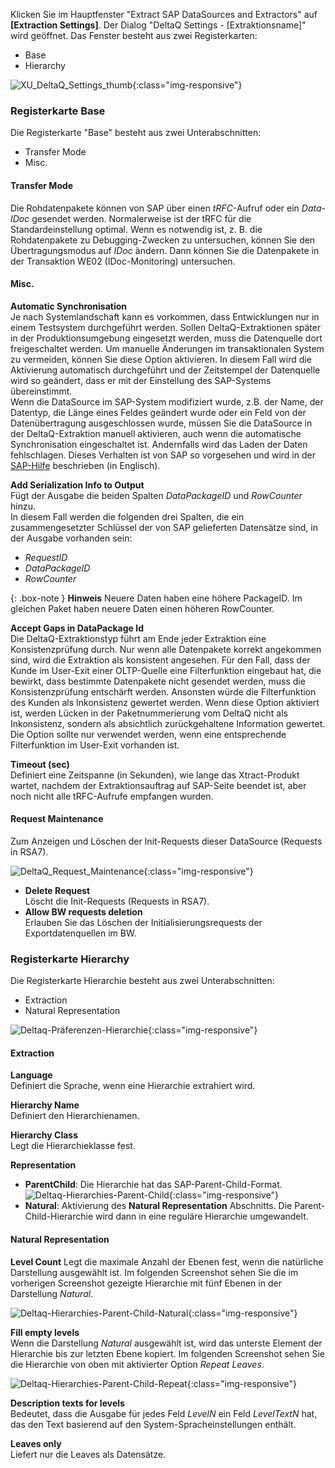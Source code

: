 Klicken Sie im Hauptfenster "Extract SAP DataSources and Extractors" auf **[Extraction Settings]**. Der Dialog "DeltaQ Settings - [Extraktionsname]" wird geöffnet.
Das Fenster besteht aus zwei Registerkarten:
* Base
* Hierarchy

![XU_DeltaQ_Settings_thumb](/img/content/XU_DeltaQ_Settings_thumb.png){:class="img-responsive"}

### Registerkarte Base

Die Registerkarte "Base" besteht aus zwei Unterabschnitten:
- Transfer Mode
- Misc.

#### Transfer Mode

Die Rohdatenpakete können von SAP über einen *tRFC*-Aufruf oder ein *Data-IDoc* gesendet werden. Normalerweise ist der tRFC für die Standardeinstellung optimal. Wenn es notwendig ist, z. B. die Rohdatenpakete zu Debugging-Zwecken zu untersuchen, können Sie den Übertragungsmodus auf *IDoc* ändern. Dann können Sie die Datenpakete in der Transaktion WE02 (IDoc-Monitoring) untersuchen.

#### Misc.

**Automatic Synchronisation**<br>
Je nach Systemlandschaft kann es vorkommen, dass Entwicklungen nur in einem Testsystem durchgeführt werden. Sollen DeltaQ-Extraktionen später in der Produktionsumgebung eingesetzt werden, muss die Datenquelle dort freigeschaltet werden. Um manuelle Änderungen im transaktionalen System zu vermeiden, können Sie diese Option aktivieren. In diesem Fall wird die Aktivierung automatisch durchgeführt und der Zeitstempel der Datenquelle wird so geändert, dass er mit der Einstellung des SAP-Systems übereinstimmt. <br>
Wenn die DataSource im SAP-System modifiziert wurde, z.B. der Name, der Datentyp, die Länge eines Feldes geändert wurde oder ein Feld von der Datenübertragung ausgeschlossen wurde, müssen Sie die DataSource in der DeltaQ-Extraktion manuell aktivieren, auch wenn die automatische Synchronisation eingeschaltet ist. Andernfalls wird das Laden der Daten fehlschlagen. Dieses Verhalten ist von SAP so vorgesehen und wird in der [SAP-Hilfe](https://help.sap.com/viewer/ccc9cdbdc6cd4eceaf1e5485b1bf8f4b/7.4.19/en-US/4a12eaff76df1b42e10000000a42189c.html) beschrieben (in Englisch).

**Add Serialization Info to Output**<br>
Fügt der Ausgabe die beiden Spalten *DataPackageID* und *RowCounter* hinzu.<br>
In diesem Fall werden die folgenden drei Spalten, die ein zusammengesetzter Schlüssel der von SAP gelieferten Datensätze sind, in der Ausgabe vorhanden sein:
- *RequestID*
- *DataPackageID* 
- *RowCounter*

{: .box-note }
**Hinweis** Neuere Daten haben eine höhere PackageID. Im gleichen Paket haben neuere Daten einen höheren RowCounter.

**Accept Gaps in DataPackage Id**<br>
Die DeltaQ-Extraktionstyp führt am Ende jeder Extraktion eine Konsistenzprüfung durch. Nur wenn alle Datenpakete korrekt angekommen sind, wird die Extraktion als konsistent angesehen. Für den Fall, dass der Kunde im User-Exit einer OLTP-Quelle eine Filterfunktion eingebaut hat, die bewirkt, dass bestimmte Datenpakete nicht gesendet werden, muss die Konsistenzprüfung entschärft werden. 
Ansonsten würde die Filterfunktion des Kunden als Inkonsistenz gewertet werden. Wenn diese Option aktiviert ist, werden Lücken in der Paketnummerierung vom DeltaQ nicht als Inkonsistenz, sondern als absichtlich zurückgehaltene Information gewertet. Die Option sollte nur verwendet werden, wenn eine entsprechende Filterfunktion im User-Exit vorhanden ist.

**Timeout (sec)**<br>
Definiert eine Zeitspanne (in Sekunden), wie lange das Xtract-Produkt wartet, nachdem der Extraktionsauftrag auf SAP-Seite beendet ist, aber noch nicht alle tRFC-Aufrufe empfangen wurden.

#### Request Maintenance

Zum Anzeigen und Löschen der Init-Requests dieser DataSource (Requests in RSA7).

![DeltaQ_Request_Maintenance](/img/content/DeltaQ_Request_Maintenance.png){:class="img-responsive"}

- **Delete Request**<br>
    Löscht die Init-Requests (Requests in RSA7).
- **Allow BW requests deletion**<br>
  	Erlauben Sie das Löschen der Initialisierungsrequests der Exportdatenquellen im BW. 

### Registerkarte Hierarchy

Die Registerkarte Hierarchie besteht aus zwei Unterabschnitten:
- Extraction
- Natural Representation

![Deltaq-Präferenzen-Hierarchie](/img/content/Deltaq-Preferences-Hierarchy.png){:class="img-responsive"}

#### Extraction

**Language**<br>
Definiert die Sprache, wenn eine Hierarchie extrahiert wird.

**Hierarchy Name**<br>
Definiert den Hierarchienamen.

**Hierarchy Class**<br>
Legt die Hierarchieklasse fest.

**Representation**<br>
- **ParentChild**: Die Hierarchie hat das SAP-Parent-Child-Format.
![Deltaq-Hierarchies-Parent-Child](/img/content/Deltaq-Hierarchies-Parent-Child.png){:class="img-responsive"}
- **Natural**: Aktivierung des **Natural Representation** Abschnitts. Die Parent-Child-Hierarchie wird dann in eine reguläre Hierarchie umgewandelt.

#### Natural Representation

**Level Count**
Legt die maximale Anzahl der Ebenen fest, wenn die natürliche Darstellung ausgewählt ist. Im folgenden Screenshot sehen Sie die im vorherigen Screenshot gezeigte Hierarchie mit fünf Ebenen in der Darstellung *Natural*.

![Deltaq-Hierarchies-Parent-Child-Natural](/img/content/Deltaq-Hierarchies-Parent-Child-Natural.png){:class="img-responsive"}

**Fill empty levels** <br>
Wenn die Darstellung *Natural* ausgewählt ist, wird das unterste Element der Hierarchie bis zur letzten Ebene kopiert. Im folgenden Screenshot sehen Sie die Hierarchie von oben mit aktivierter Option *Repeat Leaves*.

![Deltaq-Hierarchies-Parent-Child-Repeat](/img/content/Deltaq-Hierarchies-Parent-Child-Repeat.png){:class="img-responsive"}

**Description texts for levels**<br>
Bedeutet, dass die Ausgabe für jedes Feld *LevelN* ein Feld *LevelTextN* hat, das den Text basierend auf den System-Spracheinstellungen enthält.

**Leaves only**<br>
Liefert nur die Leaves als Datensätze. 
